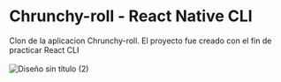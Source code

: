 
# Chrunchy-roll - React Native CLI
Clon de la aplicacion Chrunchy-roll. El proyecto fue creado con el fin de practicar React CLI
</br>
</br>
![Diseño sin título (2)](https://user-images.githubusercontent.com/66225450/126588579-202d8ac6-9e46-4b09-80dd-0d2c2374adc8.gif)
